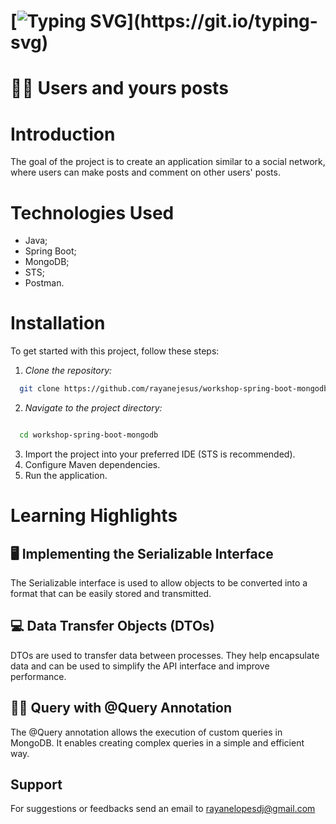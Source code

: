 # [![Typing SVG](https://readme-typing-svg.demolab.com?font=Fira+Code&pause=1000&color=01DA92&width=435&lines=Hello%2C+Guys!;Welcome+to+my+repository.)](https://git.io/typing-svg)
# 🙋‍♀️ Users and yours posts

# Introduction
The goal of the project is to create an application similar to a social network, where users can make posts and comment on other users' posts.

# Technologies Used
- Java;
- Spring Boot;
- MongoDB;
- STS;
- Postman.

# Installation
To get started with this project, follow these steps:

1. *Clone the repository:*

```bash
  git clone https://github.com/rayanejesus/workshop-spring-boot-mongodb.git
```

2. *Navigate to the project directory:*

```bash

  cd workshop-spring-boot-mongodb
```
3. Import the project into your preferred IDE (STS is recommended).
4. Configure Maven dependencies.
5. Run the application.

# Learning Highlights
## 🖥️ Implementing the Serializable Interface
The Serializable interface is used to allow objects to be converted into a format that can be easily stored and transmitted.

## 💻 Data Transfer Objects (DTOs)
DTOs are used to transfer data between processes. They help encapsulate data and can be used to simplify the API interface and improve performance.

## 👩‍💻 Query with @Query Annotation
The @Query annotation allows the execution of custom queries in MongoDB. It enables creating complex queries in a simple and efficient way.

## Support
For suggestions or feedbacks send an email to rayanelopesdj@gmail.com
